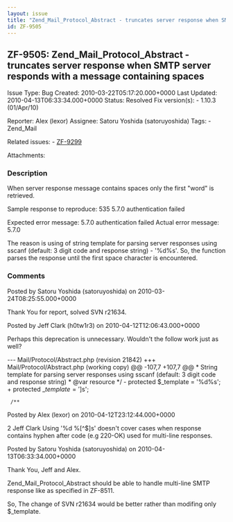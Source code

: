 ```yaml
---
layout: issue
title: "Zend_Mail_Protocol_Abstract - truncates server response when SMTP server responds with a message containing spaces"
id: ZF-9505
---
```


ZF-9505: Zend\_Mail\_Protocol\_Abstract - truncates server response when SMTP server responds with a message containing spaces
------------------------------------------------------------------------------------------------------------------------------

 Issue Type: Bug Created: 2010-03-22T05:17:20.000+0000 Last Updated: 2010-04-13T06:33:34.000+0000 Status: Resolved Fix version(s): - 1.10.3 (01/Apr/10)
 
 Reporter:  Alex (lexor)  Assignee:  Satoru Yoshida (satoruyoshida)  Tags: - Zend\_Mail
 
 Related issues: - [ZF-9299](/issues/browse/ZF-9299)
 
 Attachments: 
### Description

When server response message contains spaces only the first "word" is retrieved.

Sample response to reproduce: 535 5.7.0 authentication failed

Expected error message: 5.7.0 authentication failed Actual error message: 5.7.0

The reason is using of string template for parsing server responses using sscanf (default: 3 digit code and response string) - '%d%s'. So, the function parses the response until the first space character is encountered.

 

 

### Comments

Posted by Satoru Yoshida (satoruyoshida) on 2010-03-24T08:25:55.000+0000

Thank You for report, solved SVN r21634.

 

 

Posted by Jeff Clark (h0tw1r3) on 2010-04-12T12:06:43.000+0000

Perhaps this deprecation is unnecessary. Wouldn't the follow work just as well?

--- Mail/Protocol/Abstract.php (revision 21842) +++ Mail/Protocol/Abstract.php (working copy) @@ -107,7 +107,7 @@ \* String template for parsing server responses using sscanf (default: 3 digit code and response string) \* @var resource \*/ - protected $\_template = '%d%s'; + protected $\_template = '%d %[^$]s';

 
     /**


 

 

Posted by Alex (lexor) on 2010-04-12T23:12:44.000+0000

2 Jeff Clark Using '%d %[^$]s' doesn't cover cases when response contains hyphen after code (e.g 220-OK) used for multi-line responses.

 

 

Posted by Satoru Yoshida (satoruyoshida) on 2010-04-13T06:33:34.000+0000

Thank You, Jeff and Alex.

Zend\_Mail\_Protocol\_Abstract should be able to handle multi-line SMTP response like as specified in ZF-8511.

So, The change of SVN r21634 would be better rather than modifing only $\_template.

 

 